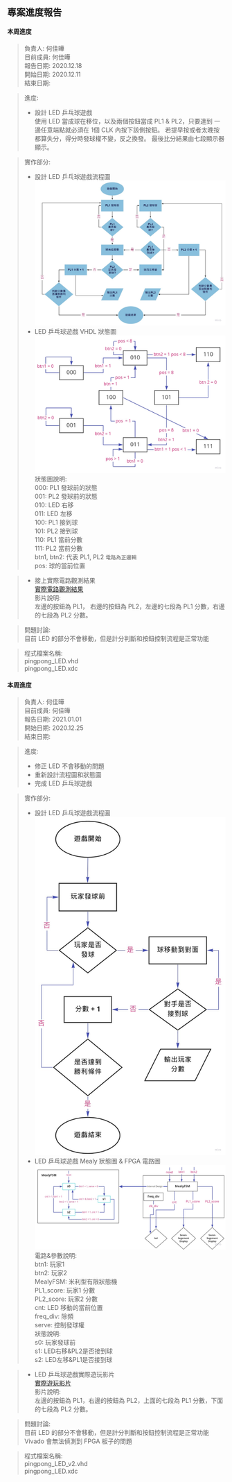 ## 專案進度報告
#### 本周進度
> 負責人: 何佳曄 \
> 目前成員: 何佳曄 \
> 報告日期: 2020.12.18 \
> 開始日期: 2020.12.11 \
> 結束日期: 

> 進度:  
> * 設計 LED 乒乓球遊戲  
> 使用 LED 當成球在移位，以及兩個按鈕當成 PL1 & PL2，只要達到
> 一邊任意端點就必須在 1個 CLK 內按下該側按鈕。
> 若提早按或者太晚按都算失分，得分時發球權不變，反之換發。
> 最後比分結果由七段顯示器顯示。  

> 實作部分:  
> * 設計 LED 乒乓球遊戲流程圖  
> ![LED 乒乓球遊戲流程圖](https://github.com/Sapphire1002/VHDL/blob/main/06%20pingpong_led/pingpong_programming_pic.jpg)  
> * LED 乒乓球遊戲 VHDL 狀態圖    
> ![LED 乒乓球遊戲狀態圖](https://github.com/Sapphire1002/VHDL/blob/main/06%20pingpong_led/pingpong_led_pic.jpg)   
> 狀態圖說明:    
> 000: PL1 發球前的狀態  
> 001: PL2 發球前的狀態  
> 010: LED 右移  
> 011: LED 左移  
> 100: PL1 接到球  
> 101: PL2 接到球  
> 110: PL1 當前分數  
> 111: PL2 當前分數  
> btn1, btn2: 代表 PL1, PL2  `電路為正邏輯`  
> pos: 球的當前位置  

> * 接上實際電路觀測結果  
> [實際電路觀測結果](https://drive.google.com/file/d/17KoJ02tQW8P4xKnkNdryfAqvog-4ffQe/view?usp=sharing)   
> 影片說明:  
> 左邊的按鈕為 PL1， 右邊的按鈕為 PL2，左邊的七段為 PL1 分數，右邊的七段為 PL2 分數。  

> 問題討論:    
> 目前 LED 的部分不會移動，但是計分判斷和按鈕控制流程是正常功能  

> 程式檔案名稱:  
> pingpong_LED.vhd  
> pingpong_LED.xdc


#### 本周進度
> 負責人: 何佳曄 \
> 目前成員: 何佳曄 \
> 報告日期: 2021.01.01 \
> 開始日期: 2020.12.25 \
> 結束日期: 

> 進度:  
> * 修正 LED 不會移動的問題   
> * 重新設計流程圖和狀態圖  
> * 完成 LED 乒乓球遊戲   

> 實作部分:  
> * 設計 LED 乒乓球遊戲流程圖  
> ![LED 乒乓球遊戲流程圖](https://github.com/Sapphire1002/VHDL/blob/main/06%20pingpong_led/pingpong_programming_pic_v2.jpg)  
> * LED 乒乓球遊戲 Mealy 狀態圖 & FPGA 電路圖      
> ![LED 乒乓球遊戲狀態圖](https://github.com/Sapphire1002/VHDL/blob/main/06%20pingpong_led/pingpong_led_pic_v2.jpg)   
> 電路&參數說明:  
> btn1: 玩家1  
> btn2: 玩家2  
> MealyFSM: 米利型有限狀態機  
> PL1_score: 玩家1 分數  
> PL2_score: 玩家2 分數  
> cnt: LED 移動的當前位置  
> freq_div: 除頻  
> serve: 控制發球權  
> 狀態說明:  
> s0: 玩家發球前  
> s1: LED右移&PL2是否接到球  
> s2: LED左移&PL1是否接到球 

> * LED 乒乓球遊戲實際遊玩影片  
> [實際遊玩影片](https://drive.google.com/file/d/1XFI0Tmmhyu-u4TRTxHXLS94yamRKo8X2/view?usp=sharing)   
> 影片說明:  
> 左邊的按鈕為 PL1，右邊的按鈕為 PL2，上面的七段為 PL1 分數，下面的七段為 PL2 分數。  

> 問題討論:    
> 目前 LED 的部分不會移動，但是計分判斷和按鈕控制流程是正常功能  
> Vivado 會無法偵測到 FPGA 板子的問題  

> 程式檔案名稱:  
> pingpong_LED_v2.vhd  
> pingpong_LED.xdc
